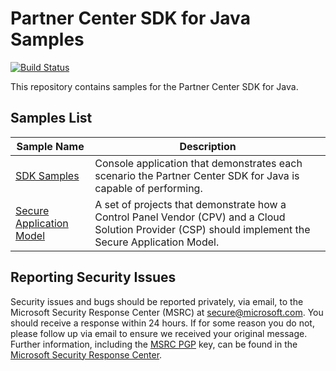 # Partner Center SDK for Java Samples

[![Build Status](https://dev.azure.com/isaiahwilliams/public/_apis/build/status/partner-center-java-samples?branchName=master)](https://dev.azure.com/isaiahwilliams/public/_build/latest?definitionId=41&branchName=master)

This repository contains samples for the Partner Center SDK for Java.

## Samples List

| Sample Name | Description |
|-------------|-------------|
| [SDK Samples](sdk/README.md) | Console application that demonstrates each scenario the Partner Center SDK for Java is capable of performing.|
| [Secure Application Model](secure-app-model/README.md) | A set of projects that demonstrate how a Control Panel Vendor (CPV) and a Cloud Solution Provider (CSP) should implement the Secure Application Model. |

## Reporting Security Issues

Security issues and bugs should be reported privately, via email, to the Microsoft Security Response Center (MSRC) at [secure@microsoft.com](mailto:secure@microsoft.com). You should receive a response within 24 hours. If for some reason you do not, please follow up via email to ensure we received your original message. Further information, including the [MSRC PGP](https://www.microsoft.com/msrc/pgp-key-msrc) key, can be found in the [Microsoft Security Response Center](https://www.microsoft.com/msrc).
